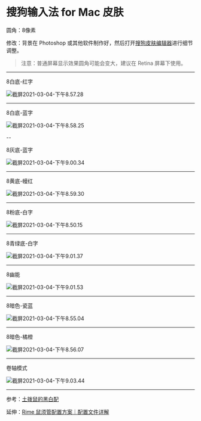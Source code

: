 # 搜狗输入法 for Mac 皮肤

圆角：8像素

修改：背景在 Photoshop 或其他软件制作好，然后打开[搜狗皮肤编辑器](https://pinyin.sogou.com/mac/softdown.php?r=skineditor)进行细节调整。

> 注意：普通屏幕显示效果圆角可能会变大，建议在 Retina 屏幕下使用。

---

8白底-红字

![截屏2021-03-04-下午8.57.28](https://tvax3.sinaimg.cn/large/008eZBHKgy1go865hoia6j31ao04aq35.jpg)

---

8白底-蓝字

![截屏2021-03-04-下午8.58.25](https://tva2.sinaimg.cn/large/008eZBHKgy1go866mi07jj31ao04ajrl.jpg)

--

8灰底-蓝字

![截屏2021-03-04-下午9.00.34](https://tvax1.sinaimg.cn/large/008eZBHKgy1go868nnk6xj31ao04adg2.jpg)

---

8黄底-幔红

![截屏2021-03-04-下午8.59.30](https://tva1.sinaimg.cn/large/008eZBHKgy1go867lkm1aj31ao04awep.jpg)

---

8粉底-白字

![截屏2021-03-04-下午8.50.15](https://tva3.sinaimg.cn/large/008eZBHKgy1go861o8w2aj31ao04a0sy.jpg)

---

8青绿底-白字

![截屏2021-03-04-下午9.01.37](https://tva4.sinaimg.cn/large/008eZBHKgy1go86a6rxjgj31ao04a3yq.jpg)

---

8幽能

![截屏2021-03-04-下午9.01.53](https://tva2.sinaimg.cn/large/008eZBHKgy1go86aogrqrj31ao04a74i.jpg)

---

8暗色-瓷蓝

![截屏2021-03-04-下午8.55.04](https://tva1.sinaimg.cn/large/008eZBHKgy1go862xioxej31ao04a0sy.jpg)

---

8暗色-橘橙

![截屏2021-03-04-下午8.56.07](https://tvax1.sinaimg.cn/large/008eZBHKgy1go864e3sqsj31ao04a3yq.jpg)

---

卷轴模式

![截屏2021-03-04-下午9.03.44](https://tvax2.sinaimg.cn/large/008eZBHKgy1go86fhm8bhj31fc0jgjus.jpg)

---

参考：[土拨鼠的黑白配](https://pinyin.sogou.com/skins/detail/view/info/506543)

延伸：[Rime 鼠须管配置方案｜配置文件详解](https://github.com/liuour/rime)


